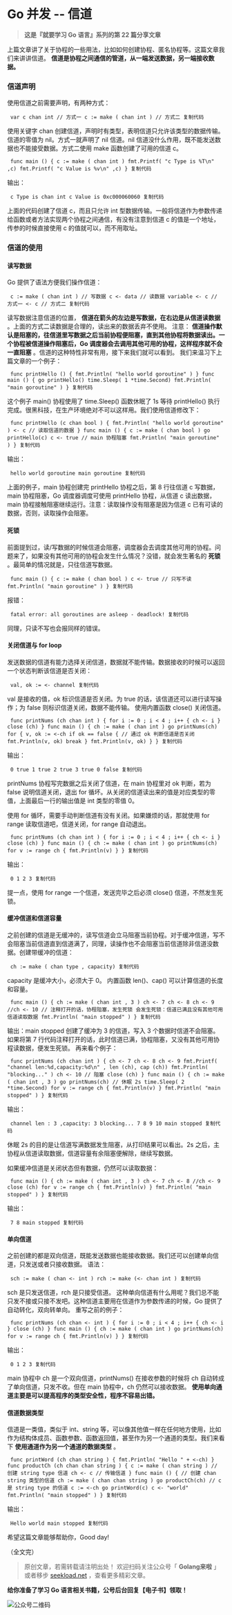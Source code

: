 # Go 并发 -- 信道 #

> 
> 
> 
> **这是『就要学习 Go 语言』系列的第 22 篇分享文章**
> 
> 

上篇文章讲了关于协程的一些用法，比如如何创建协程、匿名协程等。这篇文章我们来讲讲信道。 **信道是协程之间通信的管道，从一端发送数据，另一端接收数据。**

### 信道声明 ###

使用信道之前需要声明，有两种方式：

` var c chan int // 方式一 c := make ( chan int ) // 方式二 复制代码`

使用关键字 chan 创建信道，声明时有类型，表明信道只允许该类型的数据传输。信道的零值为 nil。方式一就声明了 nil 信道。nil 信道没什么作用，既不能发送数据也不能接受数据。方式二使用 make 函数创建了可用的信道 c。

` func main () { c := make ( chan int ) fmt.Printf( "c Type is %T\n" ,c) fmt.Printf( "c Value is %v\n" ,c) } 复制代码`

输出：

` c Type is chan int c Value is 0xc000060060 复制代码`

上面的代码创建了信道 c，而且只允许 int 型数据传输。一般将信道作为参数传递给函数或者方法实现两个协程之间通信，有没有注意到信道 c 的值是一个地址，传参的时候直接使用 c 的值就可以，而不用取址。

### 信道的使用 ###

#### 读写数据 ####

Go 提供了语法方便我们操作信道：

` c := make ( chan int ) // 写数据 c <- data // 读数据 variable <- c // 方式一 <- c // 方式二 复制代码`

读写数据注意信道的位置， **信道在箭头的左边是写数据，在右边是从信道读数据** 。上面的方式二读数据是合理的，读出来的数据丢弃不使用。 注意： **信道操作默认是阻塞的，往信道里写数据之后当前协程便阻塞，直到其他协程将数据读出。一个协程被信道操作阻塞后，Go 调度器会去调用其他可用的协程，这样程序就不会一直阻塞** 。信道的这种特性非常有用，接下来我们就可以看到。 我们来温习下上篇文章的一个例子：

` func printHello () { fmt.Println( "hello world goroutine" ) } func main () { go printHello() time.Sleep( 1 *time.Second) fmt.Println( "main goroutine" ) } 复制代码`

这个例子 main() 协程使用了 time.Sleep() 函数休眠了 1s 等待 printHello() 执行完成。很黑科技，在生产环境绝对不可以这样用。我们使用信道修改下：

` func printHello (c chan bool ) { fmt.Println( "hello world goroutine" ) <- c // 读取信道的数据 } func main () { c := make ( chan bool ) go printHello(c) c <- true // main 协程阻塞 fmt.Println( "main goroutine" ) } 复制代码`

输出：

` hello world goroutine main goroutine 复制代码`

上面的例子，main 协程创建完 printHello 协程之后，第 8 行往信道 c 写数据，main 协程阻塞，Go 调度器调度可使用 printHello 协程，从信道 c 读出数据，main 协程接触阻塞继续运行。注意：读取操作没有阻塞是因为信道 c 已有可读的数据，否则，读取操作会阻塞。

#### 死锁 ####

前面提到过，读/写数据的时候信道会阻塞，调度器会去调度其他可用的协程。问题来了，如果没有其他可用的协程会发生什么情况？没错，就会发生著名的 **死锁** 。最简单的情况就是，只往信道写数据。

` func main () { c := make ( chan bool ) c <- true // 只写不读 fmt.Println( "main goroutine" ) } 复制代码`

报错：

` fatal error: all goroutines are asleep - deadlock! 复制代码`

同理，只读不写也会报同样的错误。

#### 关闭信道与 for loop ####

发送数据的信道有能力选择关闭信道，数据就不能传输。数据接收的时候可以返回一个状态判断该信道是否关闭：

` val, ok := <- channel 复制代码`

val 是接收的值，ok 标识信道是否关闭。为 true 的话，该信道还可以进行读写操作；为 false 则标识信道关闭，数据不能传输。 使用内置函数 close() 关闭信道。

` func printNums (ch chan int ) { for i := 0 ; i < 4 ; i++ { ch <- i } close (ch) } func main () { ch := make ( chan int ) go printNums(ch) for { v, ok := <-ch if ok == false { // 通过 ok 判断信道是否关闭 fmt.Println(v, ok) break } fmt.Println(v, ok) } } 复制代码`

输出：

` 0 true 1 true 2 true 3 true 0 false 复制代码`

printNums 协程写完数据之后关闭了信道，在 main 协程里对 ok 判断，若为 false 说明信道关闭，退出 for 循坏。从关闭的信道读出来的值是对应类型的零值，上面最后一行的输出值是 int 类型的零值 0。

使用 for 循环，需要手动判断信道有没有关闭。如果嫌烦的话，那就使用 for range 读取信道吧，信道关闭，for range 自动退出。

` func printNums (ch chan int ) { for i := 0 ; i < 4 ; i++ { ch <- i } close (ch) } func main () { ch := make ( chan int ) go printNums(ch) for v := range ch { fmt.Println(v) } } 复制代码`

输出：

` 0 1 2 3 复制代码`

提一点，使用 for range 一个信道，发送完毕之后必须 close() 信道，不然发生死锁。

#### 缓冲信道和信道容量 ####

之前创建的信道是无缓冲的，读写信道会立马阻塞当前协程。对于缓冲信道，写不会阻塞当前信道直到信道满了，同理，读操作也不会阻塞当前信道除非信道没数据。创建带缓冲的信道：

` ch := make ( chan type , capacity) 复制代码`

capacity 是缓冲大小，必须大于 0。 内置函数 len()、cap() 可以计算信道的长度和容量。

` func main () { ch := make ( chan int , 3 ) ch <- 7 ch <- 8 ch <- 9 //ch <- 10 // 注释打开的话，协程阻塞，发生死锁 会发生死锁：信道已满且没有其他可用信道读取数据 fmt.Println( "main stopped" ) } 复制代码`

输出：main stopped 创建了缓冲为 3 的信道，写入 3 个数据时信道不会阻塞。如果将第 7 行代码注释打开的话，此时信道已满，协程阻塞，又没有其他可用协程读数据，便发生死锁。 再来看个例子：

` func printNums (ch chan int ) { ch <- 7 ch <- 8 ch <- 9 fmt.Printf( "channel len:%d,capacity:%d\n" , len (ch), cap (ch)) fmt.Println( "blocking..." ) ch <- 10 // 阻塞 close (ch) } func main () { ch := make ( chan int , 3 ) go printNums(ch) // 休眠 2s time.Sleep( 2 *time.Second) for v := range ch { fmt.Println(v) } fmt.Println( "main stopped" ) } 复制代码`

输出：

` channel len : 3 ,capacity: 3 blocking... 7 8 9 10 main stopped 复制代码`

休眠 2s 的目的是让信道写满数据发生阻塞，从打印结果可以看出。2s 之后，主协程从信道读取数据，信道容量有余阻塞便解除，继续写数据。

如果缓冲信道是关闭状态但有数据，仍然可以读取数据：

` func main () { ch := make ( chan int , 3 ) ch <- 7 ch <- 8 //ch <- 9 close (ch) for v := range ch { fmt.Println(v) } fmt.Println( "main stopped" ) } 复制代码`

输出：

` 7 8 main stopped 复制代码`

#### 单向信道 ####

之前创建的都是双向信道，既能发送数据也能接收数据。我们还可以创建单向信道，只发送或者只接收数据。 语法：

` sch := make ( chan <- int ) rch := make (<- chan int ) 复制代码`

sch 是只发送信道，rch 是只接受信道。 这种单向信道有什么用呢？我们总不能只发不接或只接不发吧。这种信道主要用在信道作为参数传递的时候，Go 提供了自动转化，双向转单向。 重写之前的例子：

` func printNums (ch chan <- int ) { for i := 0 ; i < 4 ; i++ { ch <- i } close (ch) } func main () { ch := make ( chan int ) go printNums(ch) for v := range ch { fmt.Println(v) } } 复制代码`

输出：

` 0 1 2 3 复制代码`

main 协程中 ch 是一个双向信道，printNums() 在接收参数的时候将 ch 自动转成了单向信道，只发不收。但在 main 协程中，ch 仍然可以接收数据。 **使用单向通道主要是可以提高程序的类型安全性，程序不容易出错。**

#### 信道数据类型 ####

信道是一类值，类似于 int、string 等，可以像其他值一样在任何地方使用，比如作为结构体成员、函数参数、函数返回值，甚至作为另一个通道的类型。我们来看下 **使用通道作为另一个通道的数据类型** 。

` func printWord (ch chan string ) { fmt.Println( "Hello " + <-ch) } func productCh (ch chan chan string ) { c := make ( chan string ) // 创建 string type 信道 ch <- c // 传输信道 } func main () { // 创建 chan string 类型的信道 ch := make ( chan chan string ) go productCh(ch) // c 是 string type 的信道 c := <-ch go printWord(c) c <- "world" fmt.Println( "main stopped" ) } 复制代码`

输出：

` Hello world main stopped 复制代码`

希望这篇文章能够帮助你，Good day!

（全文完）
> 
> 
> 
> 原创文章，若需转载请注明出处！
> 欢迎扫码关注公众号「 **Golang来啦** 」或者移步 [seekload.net](
> https://link.juejin.im?target=https%3A%2F%2Fseekload.net ) ，查看更多精彩文章。
> 
> 

**给你准备了学习 Go 语言相关书籍，公号后台回复【电子书】领取！**

![公众号二维码](https://user-gold-cdn.xitu.io/2019/3/27/169be4a300f56486?imageView2/0/w/1280/h/960/ignore-error/1)